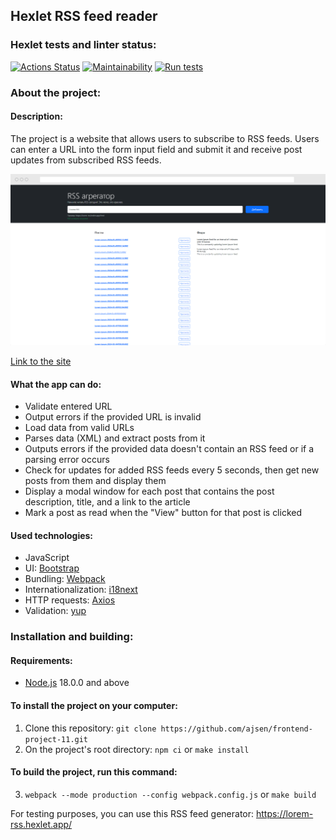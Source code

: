 ## Hexlet RSS feed reader

### Hexlet tests and linter status:

[![Actions Status](https://github.com/ajsen/frontend-project-11/actions/workflows/hexlet-check.yml/badge.svg)](https://github.com/ajsen/frontend-project-11/actions)
[![Maintainability](https://api.codeclimate.com/v1/badges/adecc15f2a33be29cd15/maintainability)](https://codeclimate.com/github/ajsen/frontend-project-11/maintainability)
[![Run tests](https://github.com/ajsen/frontend-project-11/actions/workflows/run-tests.yml/badge.svg)](https://github.com/ajsen/frontend-project-11/actions/workflows/run-tests.yml)

### About the project:

#### Description:

The project is a website that allows users to subscribe to RSS feeds. Users can enter a URL into the form input field and submit it and receive post updates from subscribed RSS feeds.

![The site](/assets/images/app.png)

[Link to the site](https://frontend-project-11-pi-five.vercel.app/)

#### What the app can do:

* Validate entered URL
* Output errors if the provided URL is invalid
* Load data from valid URLs
* Parses data (XML) and extract posts from it
* Outputs errors if the provided data doesn't contain an RSS feed or if a parsing error occurs
* Check for updates for added RSS feeds every 5 seconds, then get new posts from them and display them
* Display a modal window for each post that contains the post description, title, and a link to the article
* Mark a post as read when the "View" button for that post is clicked

#### Used technologies:

* JavaScript
* UI: [Bootstrap](https://github.com/twbs/bootstrap)
* Bundling: [Webpack](https://github.com/webpack/webpack)
* Internationalization: [i18next](https://github.com/i18next/i18next)
* HTTP requests: [Axios](https://github.com/axios/axios)
* Validation: [yup](https://github.com/jquense/yup)

### Installation and building:

#### Requirements:

* [Node.js](https://nodejs.org/en) 18.0.0 and above

#### To install the project on your computer:

1. Clone this repository: `git clone https://github.com/ajsen/frontend-project-11.git`
2. On the project's root directory: `npm ci` or `make install`

#### To build the project, run this command:

3. `webpack --mode production --config webpack.config.js` or `make build`

For testing purposes, you can use this RSS feed generator: https://lorem-rss.hexlet.app/